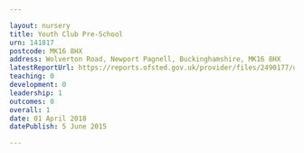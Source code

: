 ```yaml
---

layout: nursery
title: Youth Club Pre-School
urn: 141817
postcode: MK16 8HX
address: Wolverton Road, Newport Pagnell, Buckinghamshire, MK16 8HX
latestReportUrl: https://reports.ofsted.gov.uk/provider/files/2490177/urn/141817.pdf
teaching: 0
development: 0
leadership: 1
outcomes: 0
overall: 1
date: 01 April 2018 
datePublish: 5 June 2015

---
```

